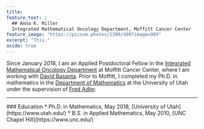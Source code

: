 ```yaml
---
title: 
feature_text: |
  ## Anna K. Miller
  Integrated Mathematical Oncology Department, Moffitt Cancer Center
feature_image: "https://picsum.photos/1300/400?image=989"
excerpt: "This."
aside: true
---
```


Since January 2018, I am an Applied Postdoctoral Fellow in the [Integrated Mathematical Oncology Department](https://moffitt.org/research-science/divisions-and-departments/quantitative-science/integrated-mathematical-oncology/) at Moffitt Cancer Center, where I am working with [David Basanta](http://lab.moffitt.org/cancerevo/). Prior to Moffitt, I completed my Ph.D. in mathematics in the [Department of Mathematics](https://math.utah.edu) at the University of Utah under the supervision of [Fred Adler](https://math.utah.edu/~adler). 
<hr/>
### Education
* Ph.D. in Mathematics, May 2018, [University of Utah](https://www.utah.edu/)
* B.S. in Applied Mathematics, May 2010, [UNC Chapel Hill](https://www.unc.edu/)


